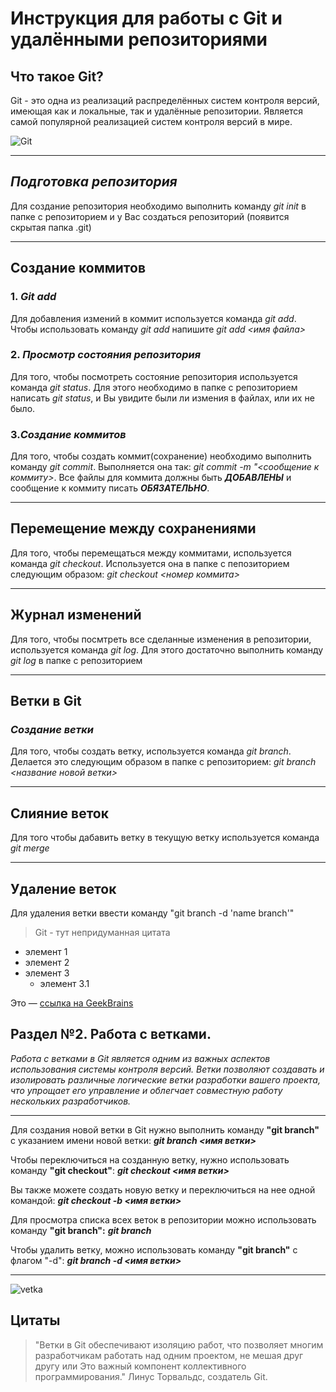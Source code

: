 # Инструкция для работы с Git и удалёнными репозиториями

## **Что такое Git?**
Git - это одна из реализаций распределённых систем контроля версий, имеющая как и локальные, так и удалённые репозитории. Является самой популярной реализацией систем контроля версий в мире.


![Git](https://upload.wikimedia.org/wikipedia/commons/e/e0/Git-logo.svg)

---
## _Подготовка репозитория_
Для создание репозитория необходимо выполнить команду *git init*  в папке с репозиторием и у Вас создаться репозиторий (появится скрытая папка .git)

---
## **Создание коммитов**

### 1. _Git add_
Для добавления измений в коммит используется команда *git add*. Чтобы использовать команду *git add* напишите *git add <имя файла>*

### 2. _Просмотр состояния репозитория_
Для того, чтобы посмотреть состояние репозитория используется команда *git status*. Для этого необходимо в папке с репозиторием написать *git status*, и Вы увидите были ли измения в файлах, или их не было.

### 3._Создание коммитов_
Для того, чтобы создать коммит(сохранение) необходимо выполнить команду *git commit*. Выполняется она так: *git commit -m "<сообщение к коммиту>*. Все файлы для коммита должны быть ***ДОБАВЛЕНЫ*** и сообщение к коммиту писать ***ОБЯЗАТЕЛЬНО***.

---
## **Перемещение между сохранениями**
Для того, чтобы перемещаться между коммитами, используется команда *git checkout*. Используется она в папке с пепозиторием следующим образом: *git checkout <номер коммита>*

---
## **Журнал изменений**
Для того, чтобы посмтреть все сделанные изменения в репозитории, используется команда *git log*. Для этого достаточно выполнить команду *git log* в папке с репозиторием

---
## **Ветки в Git**

### _Создание ветки_

Для того, чтобы создать ветку, используется команда *git branch*. Делается это следующим образом в папке с репозиторием: *git branch <название новой ветки>*

---
## **Слияние веток**

Для того чтобы дабавить ветку в текущую ветку используется команда *git merge <name branch>*

---
## **Удаление веток**
Для удаления ветки ввести команду "git branch -d 'name branch'"

> Git - тут непридуманная цитата

- элемент 1
- элемент 2
- элемент 3
    - элемент 3.1

Это — [ссылка на GeekBrains](https://gb.ru)

## **Раздел №2. Работа с ветками.**

_Работа с ветками в Git является одним из важных аспектов использования системы контроля версий. Ветки позволяют создавать и изолировать различные логические ветки разработки вашего проекта, что упрощает его управление и облегчает совместную работу нескольких разработчиков._
___
Для создания новой ветки в Git нужно выполнить команду **"git branch"** с указанием имени новой ветки:
_**git branch <имя ветки>**_

Чтобы переключиться на созданную ветку, нужно использовать команду **"git checkout"**:
_**git checkout <имя ветки>**_

Вы также можете создать новую ветку и переключиться на нее одной командой:
_**git checkout -b <имя ветки>**_

Для просмотра списка всех веток в репозитории можно использовать команду **"git branch":**
_**git branch**_

Чтобы удалить ветку, можно использовать команду **"git branch"** с флагом "-d":
_**git branch -d <имя ветки>**_
___
![vetka](vetka.png)
## __Цитаты__
>"Ветки в Git обеспечивают изоляцию работ, что позволяет многим разработчикам работать над одним проектом, не мешая друг другу или Это важный компонент коллективного программирования." Линус Торвальдс, создатель Git. 

